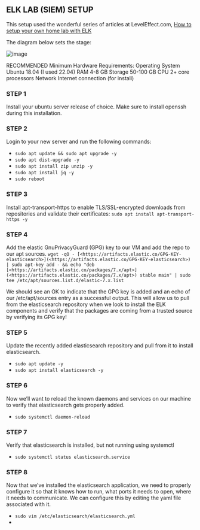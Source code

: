 ## ELK LAB (SIEM) SETUP

This setup used the wonderful series of articles at LevelEffect.com, [How to setup your own home lab with ELK](https://www.leveleffect.com/blog/how-to-set-up-your-own-home-lab-with-elk)

The diagram below sets the stage:

![image](https://user-images.githubusercontent.com/47070992/212575986-b574b92b-a801-42ee-bb04-d88f87f9aa79.png)

RECOMMENDED Minimum Hardware Requirements:
Operating System	Ubuntu 18.04 (I used 22.04)
RAM	4-8 GB
Storage	50-100 GB
CPU	2+ core processors
Network	Internet connection (for install)

### STEP 1
Install your ubuntu server release of choice. Make sure to install openssh during this installation.

### STEP 2
Login to your new server and run the following commands:
- `sudo apt update && sudo apt upgrade -y`
- `sudo apt dist-upgrade -y`
- `sudo apt install zip unzip -y`
- `sudo apt install jq -y`
- `sudo reboot`

### STEP 3
Install apt-transport-https to enable TLS/SSL-encrypted downloads from repositories and validate their certificates:
`sudo apt install apt-transport-https -y`

### STEP 4
Add the elastic GnuPrivacyGuard (GPG) key to our VM and add the repo to our apt sources.
`wget -qO - [<https://artifacts.elastic.co/GPG-KEY-elasticsearch>](<https://artifacts.elastic.co/GPG-KEY-elasticsearch>) | sudo apt-key add - && echo "deb [<https://artifacts.elastic.co/packages/7.x/apt>](<https://artifacts.elastic.co/packages/7.x/apt>) stable main" | sudo tee /etc/apt/sources.list.d/elastic-7.x.list`

We should see an OK to indicate that the GPG key is added and an echo of our /etc/apt/sources entry as a successful output. This will allow us to pull from the elasticsearch repository when we look to install the ELK components and verify that the packages are coming from a trusted source by verifying its GPG key!

### STEP 5
Update the recently added elasticsearch repository and pull from it to install elasticsearch.
- `sudo apt update -y`
- `sudo apt install elasticsearch -y`

### STEP 6
Now we’ll want to reload the known daemons and services on our machine to verify that elasticsearch gets properly added.
- `sudo systemctl daemon-reload`

### STEP 7
Verify that elasticsearch is installed, but not running using systemctl
- `sudo systemctl status elasticsearch.service`

### STEP 8
Now that we’ve installed the elasticsearch application, we need to properly configure it so that it knows how to run, what ports it needs to open, where it needs to communicate. We can configure this by editing the yaml file associated with it.
- `sudo vim /etc/elasticsearch/elasticsearch.yml`
- 























